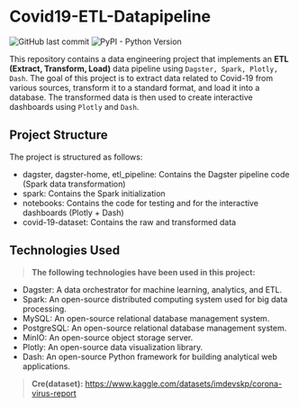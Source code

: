 <!--
  Title: Covid19-ETL-Datapipeline
  Description: A Data Engineering Project that implements an ETL data pipeline using Dagster, Spark, Plotly, Dash
  Author: thangbuiq
  -->
# Covid19-ETL-Datapipeline
![GitHub last commit](https://img.shields.io/github/last-commit/thangbuiq/covid19-etl-pipeline?color=green) ![PyPI - Python Version](https://img.shields.io/pypi/pyversions/dash)

This repository contains a data engineering project that implements an **ETL (Extract, Transform, Load)** data pipeline using `Dagster, Spark, Plotly, Dash`. The goal of this project is to extract data related to Covid-19 from various sources, transform it to a standard format, and load it into a database. The transformed data is then used to create interactive dashboards using `Plotly` and `Dash`.

## Project Structure
The project is structured as follows:

- dagster, dagster-home, etl_pipeline: Contains the Dagster pipeline code (Spark data transformation)
- spark: Contains the Spark initialization
- notebooks: Contains the code for testing and for the interactive dashboards (Plotly + Dash)
- covid-19-dataset: Contains the raw and transformed data

## Technologies Used
> **The following technologies have been used in this project:**

* Dagster: A data orchestrator for machine learning, analytics, and ETL.
* Spark: An open-source distributed computing system used for big data processing.
* MySQL: An open-source relational database management system.
* PostgreSQL: An open-source relational database management system.
* MinIO: An open-source object storage server.
* Plotly: An open-source data visualization library.
* Dash: An open-source Python framework for building analytical web applications.


> **Cre(dataset):** https://www.kaggle.com/datasets/imdevskp/corona-virus-report
